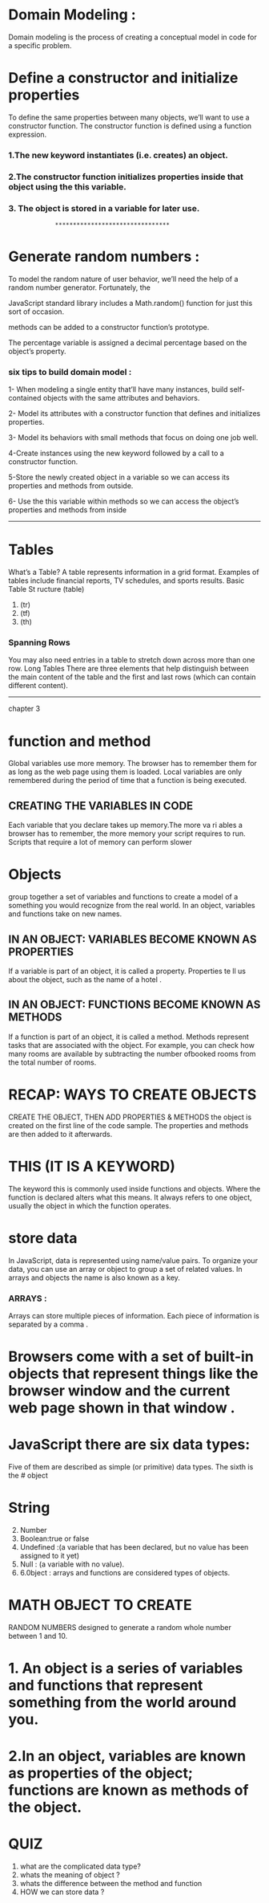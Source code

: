 # Domain Modeling :
Domain modeling is the process of creating a conceptual model in code for a specific problem.

# Define a constructor and initialize properties
To define the same properties between many objects, we’ll want to use a constructor function.
The constructor function is defined using a function expression.
### 1.The new keyword instantiates (i.e. creates) an object.

### 2.The constructor function initializes properties inside that object using the this variable.

### 3. The object is stored in a variable for later use.
                 ********************************
# Generate random numbers :

To model the random nature of user behavior, we’ll need the help of a random number generator. Fortunately, the 

JavaScript standard library includes a Math.random() function for just this sort of occasion.

methods can be added to a constructor function’s prototype.

The percentage variable is assigned a decimal percentage based on the object’s property.

### six tips to build domain model :

1- When modeling a single entity that’ll have many instances, build self-contained objects with the same attributes and behaviors.

2- Model its attributes with a constructor function that defines and initializes properties.

3- Model its behaviors with small methods that focus on doing one job well.

4-Create instances using the new keyword followed by a call to a constructor function.

5-Store the newly created object in a variable so we can access its properties and methods from outside.

6- Use the this variable within methods so we can access the object’s properties and methods from inside

 ****************************
# Tables
What’s a Table?
A table represents information in a grid format. Examples of tables include financial reports, TV schedules, and sports results.
Basic Table St ructure
(table)
1. (tr)
2. (tf)
3. (th)
### Spanning Rows
You may also need entries in a table to stretch down across more than one row.
Long Tables
There are three elements that help distinguish between the main content of the table and the first and last rows (which can contain different content).
 
**********************
chapter 3 
# function and method
Global variables use more memory. The browser has to remember them for as long as the web page using them is loaded. Local variables are only remembered during the period of time that a function is being executed.
## CREATING THE VARIABLES IN CODE
Each variable that you declare takes up memory.The more va ri ables a browser has to remember,
the more memory your script requires to run. Scripts that require a lot of memory can perform slower
# Objects
 group together a set of variables and functions to create a model of a something you would recognize from the real world. In an object, variables and functions take on new names.
 ## IN AN OBJECT: VARIABLES BECOME KNOWN AS PROPERTIES
If a variable is part of an object, it is called a property. Properties te ll us about the object, such as
the name of a hotel .
## IN AN OBJECT: FUNCTIONS BECOME KNOWN AS METHODS
If a function is part of an object, it is called a method. Methods represent tasks that are associated with
the object. For example, you can check how many rooms are available by subtracting the number ofbooked rooms 
from the total number of rooms.

# RECAP: WAYS TO CREATE OBJECTS
CREATE THE OBJECT, THEN ADD PROPERTIES & METHODS
 the object is created on the first line of the code sample. The properties and methods are then added to it afterwards.
# THIS (IT IS A KEYWORD)
The keyword this is commonly used inside functions and objects. Where the function is declared alters what this means. It always refers to one object, usually the object in which the function operates.
# store data
 In JavaScript, data is represented using name/value pairs. To organize your data, you can use an array or object to group a set of related values. In arrays and objects the name is also known as a key.
 ### ARRAYS :
Arrays can store multiple pieces of information. Each piece of information is separated by a comma .
 # Browsers come with a set of built-in objects that represent things like the browser window and the current web page shown in that window .
 # JavaScript there are six data types:
Five of them are described as simple (or primitive) data types. The sixth is the  # object
 # String
2. Number
3. Boolean:true or false
4. Undefined :(a variable that has been declared, but no value has been assigned to it yet)
5. Null : (a variable with no value).
6. 6.0bject : arrays and functions are considered types of objects.

# MATH OBJECT TO CREATE
RANDOM NUMBERS designed to generate a random whole number between 1 and 10.
# 1. An object is a series of variables and functions that represent something from the world around you.
# 2.In an object, variables are known as properties of the object; functions are known as methods of the object.

# QUIZ
1. what are the complicated data type?
2. whats the meaning of object ?
3. whats the difference between the method and function
4. HOW we can store data ?
